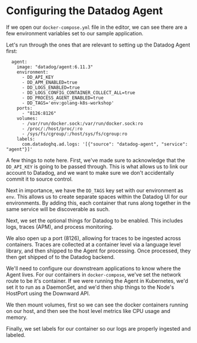 # Configuring the Datadog Agent 

If we open our `docker-compose.yml` file in the editor, we can see there are a few environment variables set to our sample application.

Let's run through the ones that are relevant to setting up the Datadog Agent first:

```
  agent:
    image: "datadog/agent:6.11.3"
    environment:
      - DD_API_KEY
      - DD_APM_ENABLED=true
      - DD_LOGS_ENABLED=true
      - DD_LOGS_CONFIG_CONTAINER_COLLECT_ALL=true
      - DD_PROCESS_AGENT_ENABLED=true
      - DD_TAGS='env:golang-k8s-workshop'
    ports:
      - "8126:8126"
    volumes:
      - /var/run/docker.sock:/var/run/docker.sock:ro
      - /proc/:/host/proc/:ro
      - /sys/fs/cgroup/:/host/sys/fs/cgroup:ro
    labels:
      com.datadoghq.ad.logs: '[{"source": "datadog-agent", "service": "agent"}]'
```

A few things to note here. First, we've made sure to acknowledge that the `DD_API_KEY` is going to be passed through. This is what allows us to link our account to Datadog, and we want to make sure we don't accidentally commit it to source control. 

Next in importance, we have the `DD_TAGS` key set with our environment as `env`. This allows us to create separate spaces within the Datadog UI for our environments. By adding this, each container that runs along together in the same service will be discoverable as such.

Next, we set the optional things for Datadog to be enabled. This includes logs, traces (APM), and process monitoring.

We also open up a port (8126), allowing for traces to be ingested across containers. Traces are collected at a container level via a language level library, and then shipped to the Agent for processing. Once processed, they then get shipped of to the Datadog backend.

We'll need to configure our downstream applications to know where the Agent lives. For our containers in `docker-compose`, we've set the network route to be it's container. If we were running the Agent in Kubernetes, we'd set it to run as a DaemonSet, and we'd then ship things to the Node's HostPort using the Downward API.

We then mount volumes, first so we can see the docker containers running on our host, and then see the host level metrics like CPU usage and memory.

Finally, we set labels for our container so our logs are properly ingested and labeled.
